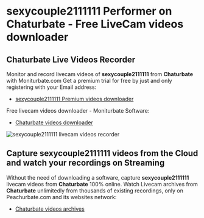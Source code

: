 # sexycouple2111111 Performer on Chaturbate - Free LiveCam videos downloader

## Chaturbate Live Videos Recorder

Monitor and record livecam videos of **sexycouple2111111** from **Chaturbate** with Moniturbate.com
Get a premium trial for free by just and only registering with your Email address:
* [sexycouple2111111 Premium videos downloader](https://moniturbate.com/request-demo-licence-key.html)

Free livecam videos downloader - Moniturbate Software:
* [Chaturbate videos downloader](https://moniturbate.com/moniturbate-download-software.html)

![sexycouple2111111 livecam videos recorder](https://peachurnet.com/templates/moniturbate-software.png)


## Capture sexycouple2111111 videos from the Cloud and watch your recordings on Streaming

Without the need of downloading a software, capture **sexycouple2111111** livecam videos from **Chaturbate** 100% online.
Watch Livecam archives from **Chaturbate** unlimitedly from thousands of existing recordings, only on Peachurbate.com and its websites network:
* [Chaturbate videos archives](https://peachurnet.com/)